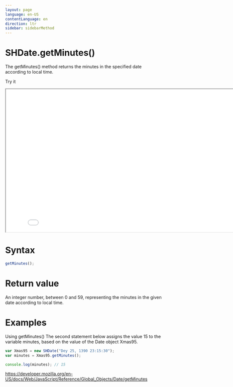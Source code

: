 ```yaml
---
layout: page
language: en-US
contentLanguage: en
direction: ltr
sidebar: sidebarMethod
---
```


# SHDate.getMinutes()

The getMinutes() method returns the minutes in the specified date according to local time.

Try it

<iframe style="width: 830px; height: 460px;" src="/SHDateTime-js/examples/live.html?function=getMinutes" title="MDN Web Docs Interactive Example" loading="lazy"></iframe>
<br/>

# Syntax

```js
getMinutes();
```

# Return value

An integer number, between 0 and 59, representing the minutes in the given date according to local time.

# Examples

Using getMinutes()
The second statement below assigns the value 15 to the variable minutes, based on the value of the Date object Xmas95.

```js
var Xmas95 = new SHDate("Dey 25, 1390 23:15:30");
var minutes = Xmas95.getMinutes();

console.log(minutes); // 15
```

https://developer.mozilla.org/en-US/docs/Web/JavaScript/Reference/Global_Objects/Date/getMinutes
